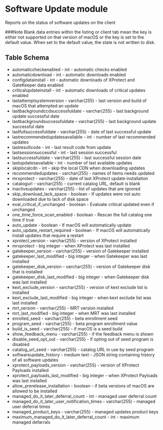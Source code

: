 Software Update module
==============

Reports on the status of software updates on the client


###Note 
Blank data entries within the listing or client tab mean the key is either not supported on that version of macOS or the key is set to the default value. When set to the default value, the state is not written to disk.

Table Schema
-----
* automaticcheckenabled - int - automatic checks enabled
* automaticdownload - int - automatic downloads enabled
* configdatainstall - int - automatic downloads of XProtect and GateKeeper data enabled
* criticalupdateinstall - int - automatic downloads of critical updates enabled
* lastattemptsystemversion - varchar(255) - last version and build of macOS that attempted an update
* lastbackgroundccdsuccessfuldate - varchar(255) - last background update successful date
* lastbackgroundsuccessfuldate - varchar(255) - last background update successful date
* lastfullsuccessfuldate - varchar(255) - date of last successful update
* lastrecommendedupdatesavailable - int - number of last recommended updates
* lastresultcode - int - last result code from update
* lastsessionsuccessful - int - last session successful
* lastsuccessfuldate - varchar(255) - last successful session date
* lastupdatesavailable - int - number of last available updates
* skiplocalcdn - int - skip the local CDN when downloading updates
* recommendedupdates - varchar(255) - names of items needs updated
* mrxprotect - varchar(255) - date of last XProtect update installation
* catalogurl - varchar(255) - current catalog URL, default is blank
* inactiveupdates - varchar(255) - list of updates that are ignored
* skip_download_lack_space - boolean - If updates were not auto downloaded due to lack of disk space
* eval_critical_if_unchanged - boolean - Evaluate critical updated even if unchanged
* one_time_force_scan_enabled - boolean - Rescan the full catalog one time if true
* auto_update - boolean - If macOS will automatically update
* auto_update_restart_required - boolean - If macOS will automatically install updates that require a restart
* xprotect_version - varchar(255) - version of XProtect installed
* mrxprotect - big integer - when XProtect was last installed
* gatekeeper_version - varchar(255) - version of Gatekeeper installed
* gatekeeper_last_modified - big integer - when Gatekeeper was last installed
* gatekeeper_disk_version - varchar(255) - version of Gatekeeper disk that is installed
* gatekeeper_disk_last_modified - big integer - when Gatekeeper disk was last installed
* kext_exclude_version - varchar(255) - version of kext exclude list is installed
* kext_exclude_last_modified - big integer - when kext exclude list was last installed
* mrt_version - varchar(255) - MRT version installed
* mrt_last_modified - big integer - when MRT was last installed
* enrolled_seed - varchar(255) - beta enrollment seed
* program_seed - varchar(255) - beta program enrollment value
* build_is_seed - varchar(255) - if macOS is a seed build
* show_feedback_menu - varchar(255) - if the feedback menu is shown
* disable_seed_opt_out - varchar(255) - if opting out of seed program is disabled
* catalog_url_seed - varchar(255) - catalog URL in use by seed program
* softwareupdate_history - medium text - JSON string containing history of all software updates
* xprotect_payloads_version - varchar(255) - version of XProtect Payloads installed
* xprotect_payloads_last_modified - big integer - when XProtect Payloads was last installed
* allow_prerelease_installation - boolean - if beta versions of macOS are allowed to be installed
* managed_do_it_later_deferral_count - int - managed user deferral count
* managed_do_it_later_user_notification_times - varchar(255) - managed user deferral times
* managed_product_keys - varchar(255) - managed updates product keys
* maximum_managed_do_it_later_deferral_count - int - maximum managed defarrals